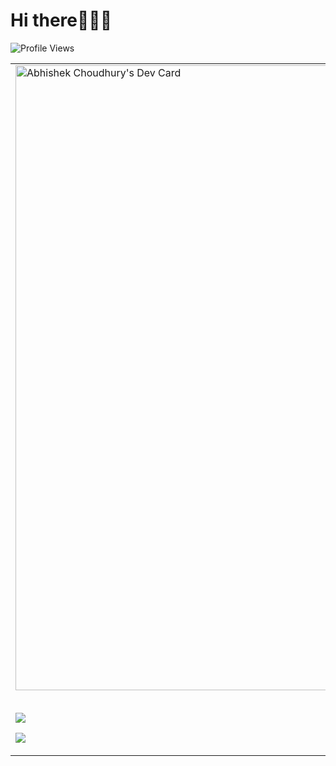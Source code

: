 # Hi there🙋🏽‍♂️

![Profile Views](https://komarev.com/ghpvc/?username=yesabhishek)

<table>
  <tr>
    <td valign="top">
    <div>
<a href="https://app.daily.dev/yesabhishek"><img src="https://api.daily.dev/devcards/69c662b684ab41ea9eaca22ae4bc561e.png?r=lik" width="1000" alt="Abhishek Choudhury's Dev Card"/></a>

<br>
<br>

![](http://github-profile-summary-cards.vercel.app/api/cards/most-commit-language?username=yesabhishek&theme=github)

![](http://github-profile-summary-cards.vercel.app/api/cards/productive-time?username=yesabhishek&theme=github&utcOffset=8)

</div>
</td>
    <td valign="top">
    <div>
    <h1 style="font-weight:600;">I am Abhishek Choudhury </h1>

    - 👨🏽‍💻 Developer at Blue Hex Software.
    - 🌏 Explores and solve problems via automation.
    - 🦉 Developer with over 3+ yrs of professional experience.
    - 🗡️ Weapon of choice Python, Javascript, Go & Shell.
    - 👷🏽‍♂️ Built most apps with Django, FastAPI, React, SvelteKit

![](http://github-profile-summary-cards.vercel.app/api/cards/profile-details?username=yesabhishek&theme=github)

![Abhishek Contribution Graph](https://github-readme-activity-graph.cyclic.app/graph?username=yesabhishek&bg_color=fafafa&color=000000&line=4c6c9e&point=403d3d&area=true&hide_border=true)
</div></td>
</tr>
</table>
</div>
